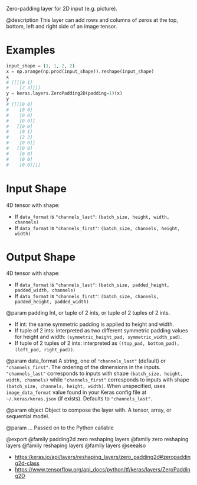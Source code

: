 Zero-padding layer for 2D input (e.g. picture).

@description
This layer can add rows and columns of zeros at the top, bottom, left and
right side of an image tensor.

# Examples
```python
input_shape = (1, 1, 2, 2)
x = np.arange(np.prod(input_shape)).reshape(input_shape)
x
# [[[[0 1]
#    [2 3]]]]
y = keras.layers.ZeroPadding2D(padding=1)(x)
y
# [[[[0 0]
#    [0 0]
#    [0 0]
#    [0 0]]
#   [[0 0]
#    [0 1]
#    [2 3]
#    [0 0]]
#   [[0 0]
#    [0 0]
#    [0 0]
#    [0 0]]]]
```

# Input Shape
4D tensor with shape:
- If `data_format` is `"channels_last"`:
  `(batch_size, height, width, channels)`
- If `data_format` is `"channels_first"`:
  `(batch_size, channels, height, width)`

# Output Shape
4D tensor with shape:
- If `data_format` is `"channels_last"`:
  `(batch_size, padded_height, padded_width, channels)`
- If `data_format` is `"channels_first"`:
  `(batch_size, channels, padded_height, padded_width)`

@param padding
Int, or tuple of 2 ints, or tuple of 2 tuples of 2 ints.
- If int: the same symmetric padding is applied to height and width.
- If tuple of 2 ints: interpreted as two different symmetric padding
  values for height and width:
  `(symmetric_height_pad, symmetric_width_pad)`.
- If tuple of 2 tuples of 2 ints: interpreted as
 `((top_pad, bottom_pad), (left_pad, right_pad))`.

@param data_format
A string, one of `"channels_last"` (default) or
`"channels_first"`. The ordering of the dimensions in the inputs.
`"channels_last"` corresponds to inputs with shape
`(batch_size, height, width, channels)` while `"channels_first"`
corresponds to inputs with shape
`(batch_size, channels, height, width)`.
When unspecified, uses `image_data_format` value found in your Keras
config file at `~/.keras/keras.json` (if exists). Defaults to
`"channels_last"`.

@param object
Object to compose the layer with. A tensor, array, or sequential model.

@param ...
Passed on to the Python callable

@export
@family padding2d zero reshaping layers
@family zero reshaping layers
@family reshaping layers
@family layers
@seealso
+ <https:/keras.io/api/layers/reshaping_layers/zero_padding2d#zeropadding2d-class>
+ <https://www.tensorflow.org/api_docs/python/tf/keras/layers/ZeroPadding2D>
